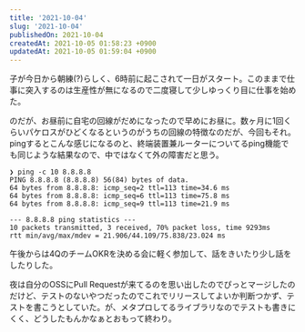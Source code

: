 ```yaml
---
title: '2021-10-04'
slug: '2021-10-04'
publishedOn: 2021-10-04
createdAt: 2021-10-05 01:58:23 +0900
updatedAt: 2021-10-05 01:59:04 +0900
---
```

子が今日から朝練(?)らしく、6時前に起こされて一日がスタート。このままで仕事に突入するのは生産性が無になるので二度寝して少しゆっくり目に仕事を始めた。

のだが、お昼前に自宅の回線がだめになったので早めにお昼に。数ヶ月に1回くらいパケロスがひどくなるというのがうちの回線の特徴なのだが、今回もそれ。pingするとこんな感じになるのと、終端装置兼ルーターについてるping機能でも同じような結果なので、中ではなくて外の障害だと思う。

```shell-session
❯ ping -c 10 8.8.8.8
PING 8.8.8.8 (8.8.8.8) 56(84) bytes of data.
64 bytes from 8.8.8.8: icmp_seq=2 ttl=113 time=34.6 ms
64 bytes from 8.8.8.8: icmp_seq=6 ttl=113 time=75.8 ms
64 bytes from 8.8.8.8: icmp_seq=9 ttl=113 time=21.9 ms

--- 8.8.8.8 ping statistics ---
10 packets transmitted, 3 received, 70% packet loss, time 9293ms
rtt min/avg/max/mdev = 21.906/44.109/75.838/23.024 ms
```

午後からは4QのチームOKRを決める会に軽く参加して、話をきいたり少し話をしたりした。

夜は自分のOSSにPull Requestが来てるのを思い出したのでぴっとマージしたのだけど、テストのないやつだったのでこれでリリースしてよいか判断つかず、テストを書こうとしていた。が、メタプロしてるライブラリなのでテストも書きにくく、どうしたもんかなぁとおもって終わり。
